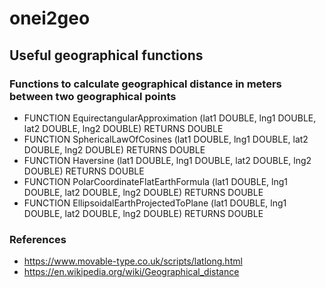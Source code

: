 # onei2geo

## Useful geographical functions

### Functions to calculate geographical distance in meters between two geographical points

- FUNCTION EquirectangularApproximation (lat1 DOUBLE, lng1 DOUBLE, lat2 DOUBLE, lng2 DOUBLE) RETURNS DOUBLE
- FUNCTION SphericalLawOfCosines (lat1 DOUBLE, lng1 DOUBLE, lat2 DOUBLE, lng2 DOUBLE) RETURNS DOUBLE
- FUNCTION Haversine (lat1 DOUBLE, lng1 DOUBLE, lat2 DOUBLE, lng2 DOUBLE) RETURNS DOUBLE
- FUNCTION PolarCoordinateFlatEarthFormula (lat1 DOUBLE, lng1 DOUBLE, lat2 DOUBLE, lng2 DOUBLE) RETURNS DOUBLE
- FUNCTION EllipsoidalEarthProjectedToPlane (lat1 DOUBLE, lng1 DOUBLE, lat2 DOUBLE, lng2 DOUBLE) RETURNS DOUBLE

### References
- https://www.movable-type.co.uk/scripts/latlong.html
- https://en.wikipedia.org/wiki/Geographical_distance
